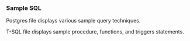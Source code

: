 ### Sample SQL

Postgres file displays various sample query techniques.

T-SQL file displays sample procedure, functions, and triggers statements.
